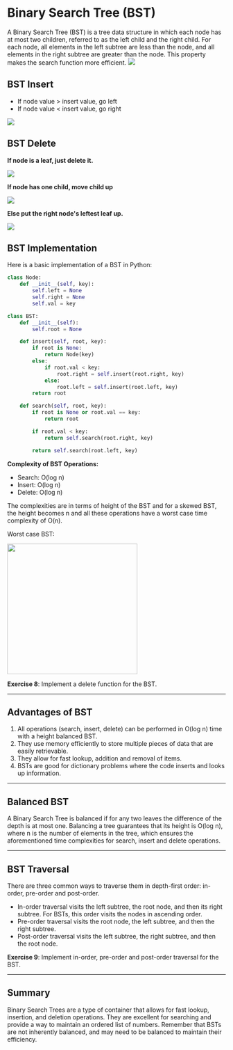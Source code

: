 # Binary Search Tree (BST)

A Binary Search Tree (BST) is a tree data structure in which each node has at most two children, referred to as the left child and the right child. For each node, all elements in the left subtree are less than the node, and all elements in the right subtree are greater than the node. This property makes the search function more efficient.
<img src = './img/0.png'>


## BST Insert
- If node value > insert value, go left
- If node value < insert value, go right

<img src = './img/1.png'>


## BST Delete
**If node is a leaf, just delete it.**

<img src = './img/2.png'>


**If node has one child, move child up**

<img src = './img/3.png'>

**Else put the right node's leftest leaf up.**

<img src = './img/4.png'>

## BST Implementation

Here is a basic implementation of a BST in Python:

```python
class Node:
    def __init__(self, key):
        self.left = None
        self.right = None
        self.val = key

class BST:
    def __init__(self):
        self.root = None

    def insert(self, root, key):
        if root is None:
            return Node(key)
        else:
            if root.val < key:
                root.right = self.insert(root.right, key)
            else:
                root.left = self.insert(root.left, key)
        return root

    def search(self, root, key):
        if root is None or root.val == key:
            return root

        if root.val < key:
            return self.search(root.right, key)

        return self.search(root.left, key)
```

**Complexity of BST Operations:**

- Search: O(log n)
- Insert: O(log n)
- Delete: O(log n)

The complexities are in terms of height of the BST and for a skewed BST, the height becomes n and all these operations have a worst case time complexity of O(n).

Worst case BST:

<img src = './img/5.png' height = 300px>

**Exercise 8**: Implement a delete function for the BST.

---

## Advantages of BST

1. All operations (search, insert, delete) can be performed in O(log n) time with a height balanced BST.
2. They use memory efficiently to store multiple pieces of data that are easily retrievable.
3. They allow for fast lookup, addition and removal of items.
4. BSTs are good for dictionary problems where the code inserts and looks up information.

---

## Balanced BST

A Binary Search Tree is balanced if for any two leaves the difference of the depth is at most one. Balancing a tree guarantees that its height is O(log n), where n is the number of elements in the tree, which ensures the aforementioned time complexities for search, insert and delete operations.

---

## BST Traversal

There are three common ways to traverse them in depth-first order: in-order, pre-order and post-order.

- In-order traversal visits the left subtree, the root node, and then its right subtree. For BSTs, this order visits the nodes in ascending order.
- Pre-order traversal visits the root node, the left subtree, and then the right subtree.
- Post-order traversal visits the left subtree, the right subtree, and then the root node.

**Exercise 9**: Implement in-order, pre-order and post-order traversal for the BST.

---

## Summary

Binary Search Trees are a type of container that allows for fast lookup, insertion, and deletion operations. They are excellent for searching and provide a way to maintain an ordered list of numbers. Remember that BSTs are not inherently balanced, and may need to be balanced to maintain their efficiency.